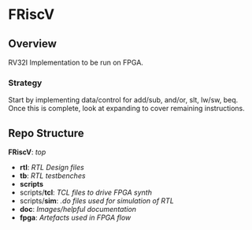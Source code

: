 # FRiscV

## Overview
RV32I Implementation to be run on FPGA.

### Strategy
Start by implementing data/control for add/sub, and/or, slt, lw/sw, beq. Once this is complete, look at expanding to cover remaining instructions.

## Repo Structure
**FRiscV**: *top*  
- **rtl**: *RTL Design files*  
- **tb**: *RTL testbenches*  
- **scripts**  
- scripts/**tcl**: *TCL files to drive FPGA synth*  
- scripts/**sim**: *.do files used for simulation of RTL*  
- **doc**: *Images/helpful documentation*  
- **fpga**: *Artefacts used in FPGA flow*  
